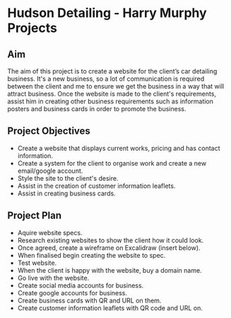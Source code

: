 # Hudson Detailing - Harry Murphy Projects

## Aim

The aim of this project is to create a website for the client’s car detailing business. It's a new business, so a lot of communication is required between the client and me to ensure we get the business in a way that will attract business. Once the website is made to the client's requirements, assist him in creating other business requirements such as information posters and business cards in order to promote the business.

## Project Objectives

* Create a website that displays current works, pricing and has contact information.
* Create a system for the client to organise work and create a new email/google account.
* Style the site to the client's desire.
* Assist in the creation of customer information leaflets.
* Assist in creating business cards.

## Project Plan

* Aquire website specs.
* Research existing websites to show the client how it could look. 
* Once agreed, create a wireframe on Excalidraw (insert below).
* When finalised begin creating the website to spec.
* Test website.
* When the client is happy with the website, buy a domain name.
* Go live with the website.
* Create social media accounts for business.
* Create google accounts for business.
* Create business cards with QR and URL on them.
* Create customer information leaflets with QR code and URL on.

